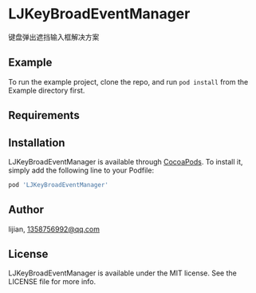 # LJKeyBroadEventManager
键盘弹出遮挡输入框解决方案

## Example

To run the example project, clone the repo, and run `pod install` from the Example directory first.

## Requirements

## Installation

LJKeyBroadEventManager is available through [CocoaPods](https://cocoapods.org). To install
it, simply add the following line to your Podfile:

```ruby
pod 'LJKeyBroadEventManager'
```

## Author

lijian, 1358756992@qq.com

## License

LJKeyBroadEventManager is available under the MIT license. See the LICENSE file for more info.
